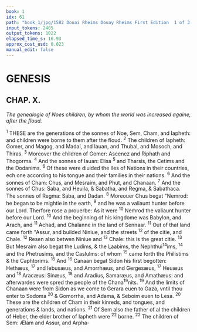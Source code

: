 ```yaml
---
book: 1
idx: 61
path: "book_1/jpg/1582 Douai Rheims Douay Rheims First Edition  1 of 3 1609 Old Testament.pdf-61.jpg"
input_tokens: 2405
output_tokens: 1022
elapsed_time_s: 16.93
approx_cost_usd: 0.023
manual_edit: false
---
```

# GENESIS

## CHAP. X.

*The genealogie of Noes children, by whom the world was increased againe, after the floud.*

<sup>1</sup> THESE are the generations of the sonnes of Noe, Sem, Cham, and Iapheth: and children were borne to them after the floud. <sup>2</sup> The children of Iapheth: Gomer, and Magog, and Madai, and Iauan, and Thubal, and Mosoch, and Thiras. <sup>3</sup> Moreover the children of Gomer: Ascenez and Riphath and Thogorma. <sup>4</sup> And the sonnes of Iauan: Elisa <sup>5</sup> and Tharsis, the Cetims and the Dodanims. <sup>6</sup> Of these were diuided the Iles of Nations in their countries, ech one according to his tongue and their families in their nations. <sup>6</sup> And the sonnes of Cham: Chus, and Mesraim, and Phut, and Chanaan. <sup>7</sup> And the sonnes of Chus: Saba, and Heuila, & Sabatha, and Regma, & Sabathaca. The sonnes of Regma: Saba, and Dadan. <sup>8</sup> Moreouer Chus begat "Nemrod: he began to be mightie in the earth, <sup>9</sup> and he was a valiaunt hunter before our Lord. Therfore rose a prouerbe: As it were <sup>10</sup> Nemrod the valiaunt hunter before our Lord. <sup>10</sup> And the beginning of his kingdome was Babylon, and Arach, and <sup>11</sup> Achad, and Chalanne in the land of Sennaar. <sup>11</sup> Out of that land came forth "Assur, and builded Niniue, and the streets <sup>12</sup> of the citie, and Chale. <sup>12</sup> Resen also betwen Niniue and <sup>13</sup> Chale: this is the great citie. <sup>13</sup> But Mesraim also begat the Ludims, & the Laabims, the Nephthui<sup>14</sup>ims, <sup>14</sup> and the Phetrusims, and the Caslulms: of whom <sup>15</sup> came forth the Philistims & the Caphtorims. <sup>15</sup> And <sup>16</sup> Canaan begat Sidon his first begotten: Hethæus, <sup>17</sup> and Iebusæus, and Amorrhæus, and Gergesæus, <sup>17</sup> Heuæus and <sup>18</sup> Aracæus: Sinæus, <sup>18</sup> and Aradius, Samaræus, and Amathæus: and afterwardes were spred the people of the Chana<sup>19</sup>nits. <sup>19</sup> And the limits of Chanaan were from Sidon as we come to Gerara euen to Gaza, vntil thou enter to Sodoma <sup>20</sup> & Gomorrha, and Adama, & Seboim euen to Lesa. <sup>20</sup> These are the children of Cham in their kinreds, and tongues, and generations & lands, and nations. <sup>21</sup> Of Sem also the father of al the children of Heber, the elder brother of Iapheth were <sup>22</sup> borne. <sup>22</sup> The children of Sem: Ælam and Assur, and Arpha-

[^1]: That is in his sight who can not be deceiued.

[^2]: Hence S. Augustin gathereth that the people of Israel were called Hebrewes of this Heber. li. 16. c. 3. ciuit.
